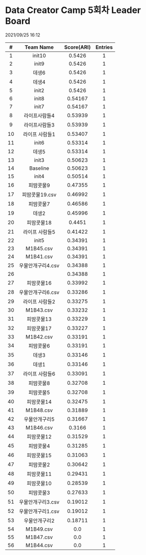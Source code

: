 # Data Creator Camp 5회차 Leader Board
2021/09/25 16:12

|#|Team Name|Score(ARI)|Entries|  
|:---:|:---:|:---:|:---:|  
|1|init10|0.5426|1|  
|2|init9|0.5426|1|  
|3|데생6|0.5426|1|  
|4|데생4|0.5426|1|  
|5|init2|0.5426|1|  
|6|init8|0.54167|1|  
|7|init7|0.54167|1|  
|8|라이프사람들4|0.53939|1|  
|9|라이프사람들3|0.53939|1|  
|10|라이프 사람들1|0.53407|1|  
|11|init6|0.53314|1|  
|12|데생5|0.53314|1|  
|13|init3|0.50623|1|  
|14|Baseline|0.50623|1|  
|15|init4|0.50514|1|  
|16|피땀콧물9|0.47355|1|  
|17|피땀콧물19.csv|0.46992|1|  
|18|피땀콧물7|0.46586|1|  
|19|데생2|0.45996|1|  
|20|피땀콧물18|0.4451|1|  
|21|라이프 사람들5|0.41422|1|  
|22|init5|0.34391|1|  
|23|M1B45.csv|0.34391|1|  
|24|M1B41.csv|0.34391|1|  
|25|우물안개구리4.csv|0.34388|1|  
|26||0.34388|1|  
|27|피땀콧물16|0.33992|1|  
|28|우물안개구리6.csv|0.33286|1|  
|29|라이프 사람들2|0.33275|1|  
|30|M1B43.csv|0.33232|1|  
|31|피땀콧물13|0.33229|1|  
|32|피땀콧물17|0.33227|1|  
|33|M1B42.csv|0.33191|1|  
|34|피땀콧물6|0.33191|1|  
|35|데생3|0.33146|1|  
|36|데생1|0.33146|1|  
|37|라이프 사람들6|0.33091|1|  
|38|피땀콧물8|0.32708|1|  
|39|피땀콧물5|0.32708|1|  
|40|피땀콧물14|0.32475|1|  
|41|M1B48.csv|0.31889|1|  
|42|우물안개구리5|0.31667|1|  
|43|M1B46.csv|0.3166|1|  
|44|피땀콧물12|0.31529|1|  
|45|피땀콧물4|0.31285|1|  
|46|피땀콧물15|0.31063|1|  
|47|피땀콧물2|0.30642|1|  
|48|피땀콧물11|0.29431|1|  
|49|피땀콧물10|0.28539|1|  
|50|피땀콧물3|0.27633|1|  
|51|우물안개구리3.csv|0.19012|1|  
|52|우물안개구리1.csv|0.19012|1|  
|53|우물안개구리2|0.18711|1|  
|54|M1B49.csv|0.0|1|  
|55|M1B47.csv|0.0|1|  
|56|M1B44.csv|0.0|1|  
